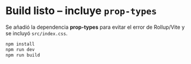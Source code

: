 # Build listo – incluye `prop-types`

Se añadió la dependencia **prop-types** para evitar el error de Rollup/Vite y se incluyó `src/index.css`.

```bash
npm install
npm run dev
npm run build
```